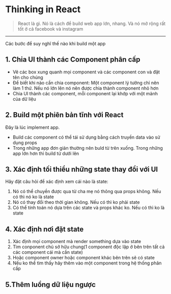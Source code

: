 ﻿# Thinking in React
>React là gì. Nó là cách để build web app lớn, nhang. Và nó mở rộng rất tốt ở cả facebook và instagram
---
Các bước để suy nghĩ thế nào khi build một app

## 1. Chia UI thành các Component phân cấp
- Vẽ các box xung quanh mọi component và các component con và đặt tên cho chúng
- Để biết khi nào cần chia component: Một component lý tưởng chỉ nên làm 1 thứ. Nếu nó lớn lên nó nên được chia thành component nhỏ hơn
- Chia UI thành các component, mỗi component lại khớp với một mảnh của dữ liệu
## 2. Build một phiên bản tĩnh với React
Đây là lúc implement app.
- Build các component có thể tái sử dụng bằng cách truyền data vào sử dụng props
- Trong những app đơn giản thường nên buld từ trên xuống. Trong những app lớn hơn thì build từ dưới lên

## 3. Xác định tối thiểu những state thay đổi với UI
Hãy đặt câu hỏi để xác định xem cái nào là state:
1. Nó có thể chuyền được qua từ cha mẹ nó thông qua props không. Nếu có thì nó ko là state
2. Nó có thay đổi theo thời gian không. Nếu có thì ko phải state
3. Có thể tính toán nó dựa trên các state và props khác ko. Nếu có thì ko là state

## 4. Xác định nơi đặt state
1. Xác định mọi component mà render something dựa vào state
2. Tìm conponent chủ sở hữu chung(1 component độc lập ở bên trên tất cả các component cái mà cần state)
3. Hoặc component owner hoặc component khác bên trên sẽ có state
4. Nếu ko thể tìm thấy hãy thêm vào một component trong hệ thống phân cấp

## 5.Thêm luồng dữ liệu ngược
